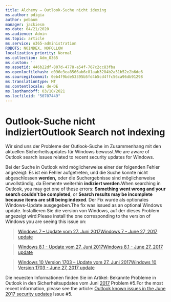 ```yaml
---
title: Alchemy – Outlook-Suche nicht idexing
ms.author: pdigia
author: pebaum
manager: jackiesm
ms.date: 04/21/2020
ms.audience: Admin
ms.topic: article
ms.service: o365-administration
ROBOTS: NOINDEX, NOFOLLOW
localization_priority: Normal
ms.collection: Adm_O365
ms.custom: ''
ms.assetid: 446b22df-807d-4778-a54f-767c2cc83fba
ms.openlocfilehash: d096e3ea8566ab6c81aab3284b2a51b52e2b6de6
ms.sourcegitcommit: 0eb4f9bde53395b5fd4b5cd4ffc56ca96db91298
ms.translationtype: MT
ms.contentlocale: de-DE
ms.lasthandoff: 03/10/2021
ms.locfileid: "50707449"
---
```

# <a name="outlook-search-not-indexing"></a><span data-ttu-id="c6639-102">Outlook-Suche nicht indiziert</span><span class="sxs-lookup"><span data-stu-id="c6639-102">Outlook Search not indexing</span></span>

<span data-ttu-id="c6639-103">Wir sind uns der Probleme der Outlook-Suche im Zusammenhang mit den aktuellen Sicherheitsupdates für Windows bewusst.</span><span class="sxs-lookup"><span data-stu-id="c6639-103">We are aware of Outlook search issues related to recent security updates for Windows.</span></span>
  
<span data-ttu-id="c6639-104">Bei der Suche in Outlook wird möglicherweise einer der folgenden Fehler angezeigt: Es ist ein Fehler aufgetreten, und die Suche konnte nicht abgeschlossen **werden,** oder die Suchergebnisse sind möglicherweise unvollständig, da Elemente weiterhin **indiziert werden.**</span><span class="sxs-lookup"><span data-stu-id="c6639-104">When searching in Outlook, you may get one of these errors: **Something went wrong and your search couldn't be completed**, or **Search results may be incomplete because items are still being indexed**.</span></span> <span data-ttu-id="c6639-105">Der Fix wurde als optionales Windows-Update ausgegeben.</span><span class="sxs-lookup"><span data-stu-id="c6639-105">The fix was issued as an optional Windows update.</span></span> <span data-ttu-id="c6639-106">Installieren Sie die version von Windows, auf der dieses Problem angezeigt wird:</span><span class="sxs-lookup"><span data-stu-id="c6639-106">Please install the one corresponding to the version of Windows you are seeing this issue on:</span></span> 
  
> [<span data-ttu-id="c6639-107">Windows 7 – Update vom 27. Juni 2017</span><span class="sxs-lookup"><span data-stu-id="c6639-107">Windows 7 - June 27, 2017 update</span></span>](https://support.microsoft.com/topic/june-27-2017-kb4022168-preview-of-monthly-rollup-b8e847d5-3b84-367e-4dcb-cc7a25f06d40)
    
> [<span data-ttu-id="c6639-108">Windows 8.1 - Update vom 27. Juni 2017</span><span class="sxs-lookup"><span data-stu-id="c6639-108">Windows 8.1 - June 27, 2017 update</span></span>](https://support.microsoft.com/topic/june-27-2017-kb4022720-preview-of-monthly-rollup-b98970bb-6f11-46c3-8681-a6b85d5d8eb4)
    
> [<span data-ttu-id="c6639-109">Windows 10 Version 1703 – Update vom 27. Juni 2017</span><span class="sxs-lookup"><span data-stu-id="c6639-109">Windows 10 Version 1703 - June 27, 2017 update</span></span>](https://support.microsoft.com/topic/compatibility-update-for-upgrading-to-windows-10-version-1703-june-27-2017-32a45f84-19d8-2535-029c-d083b5f6765e)
    
<span data-ttu-id="c6639-110">Die neuesten Informationen finden Sie im Artikel: Bekannte Probleme in Outlook in den Sicherheitsupdates vom Juni [2017](https://support.office.com/article/Outlook-known-issues-in-the-June-2017-security-updates-3F6DBFFD-8505-492D-B19F-B3B89369ED9B.aspx) Problem #5.</span><span class="sxs-lookup"><span data-stu-id="c6639-110">For the most recent information, please see the article: [Outlook known issues in the June 2017 security updates](https://support.office.com/article/Outlook-known-issues-in-the-June-2017-security-updates-3F6DBFFD-8505-492D-B19F-B3B89369ED9B.aspx) Issue #5.</span></span> 
  

